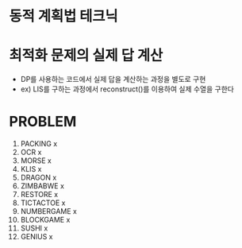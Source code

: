 동적 계획법 테크닉
================
# 최적화 문제의 실제 답 계산
- DP를 사용하는 코드에서 실제 답을 계산하는 과정을 별도로 구현
- ex) LIS를 구하는 과정에서 reconstruct()를 이용하여 실제 수열을 구한다

# PROBLEM
1. PACKING x
2. OCR x
3. MORSE x
4. KLIS x
5. DRAGON x
6. ZIMBABWE x
7. RESTORE x
8. TICTACTOE x
9. NUMBERGAME x
10. BLOCKGAME x
11. SUSHI x
12. GENIUS x